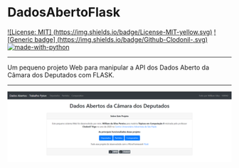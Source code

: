 # DadosAbertoFlask

[![License: MIT]    (https://img.shields.io/badge/License-MIT-yellow.svg)](https://opensource.org/licenses/MIT)
[![Generic badge]   (https://img.shields.io/badge/Github-Clodonil-<COLOR>.svg)](https://github.com/Clodonil)
[![made-with-python](https://img.shields.io/badge/Made%20with-Python-1f425f.svg)](https://www.python.org/)

***

Um pequeno projeto Web para manipular a API dos Dados Aberto da Câmara dos Deputados com FLASK.

***

![screenshot](static/screenshot.png)


